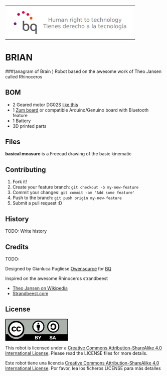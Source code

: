<table>
<tr>
<td>
<img src="images/bq-logo-human-right-technology.png" width="400" align="center">
</td>
</tr>
</table>

# BRIAN  

###(anagram of Brain )
Robot based on the awesome work of Theo Jansen called Rhinoceros



## BOM
- 2 Geared motor DG02S [like this](http://www.robotshop.com/en/dagu-gear-motor-pair-offset-shaft.html)
- 1 [Zum board](http://3d.bq.com/zum.html) or compatible Arduino/Genuino board with Bluetooth feature
- 1 Battery
- 3D printed parts

## Files
**basical measure**  is a Freecad drawing of the basic kinematic



## Contributing
1. Fork it!
2. Create your feature branch: `git checkout -b my-new-feature`
3. Commit your changes: `git commit -am 'Add some feature'`
4. Push to the branch: `git push origin my-new-feature`
5. Submit a pull request :D
## History
TODO: Write history
## Credits
TODO: 

Designed by Gianluca Pugliese [Owensource](https://www.owensource.com) for [BQ](https://www.bq.com)

Inspired on the awesome Rhinoceros strandbeest

- [Theo Jansen on Wikipedia](https://es.wikipedia.org/wiki/Theo_Jansen)
- [Strandbeest.com](http://www.strandbeest.com/)


## License
<img src="images/by-sa.png" width="200" align = "center">

This robot is licensed under a [Creative Commons Attribution-ShareAlike 4.0 International License](http://creativecommons.org/licenses/by-sa/4.0/). Please read the LICENSE files for more details.

Este robot tiene una licencia [Creative Commons Attribution-ShareAlike 4.0 International License](http://creativecommons.org/licenses/by-sa/4.0/). Por favor, lea los ficheros LICENSE para más detalles
